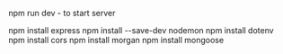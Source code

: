npm run dev - to start server        

npm install express
npm install --save-dev nodemon
npm install dotenv
npm install cors
npm install morgan
npm install mongoose

